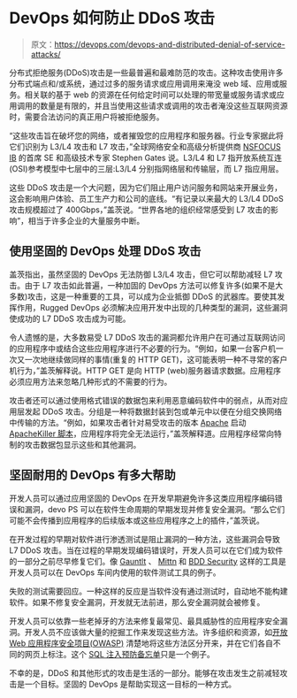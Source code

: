 # DevOps 如何防止 DDoS 攻击

> 原文：<https://devops.com/devops-and-distributed-denial-of-service-attacks/>

分布式拒绝服务(DDoS)攻击是一些最普遍和最难防范的攻击。这种攻击使用许多分布式端点和/或系统，通过过多的服务请求或应用调用来淹没 web 域、应用或服务。相关联的基于 web 的资源在任何给定时间可以处理的带宽量或服务请求或应用调用的数量是有限的，并且当使用这些请求或调用的攻击者淹没这些互联网资源时，需要合法访问的真正用户将被拒绝服务。

“这些攻击旨在破坏您的网络，或者摧毁您的应用程序和服务器。行业专家据此将它们识别为 L3/L4 攻击和 L7 攻击，”全球网络安全和高级分析提供商 [NSFOCUS IB](http://www.nsfocus.com) 的首席 SE 和高级技术专家 Stephen Gates 说。L3/L4 和 L7 指开放系统互连(OSI)参考模型中七层中的三层:L3/L4 分别指网络层和传输层，而 L7 指应用层。

这些 DDoS 攻击是一个大问题，因为它们阻止用户访问服务和网站来开展业务，这会影响用户体验、员工生产力和公司的底线。“有记录以来最大的 L3/L4 DDoS 攻击规模超过了 400Gbps，”盖茨说。“世界各地的组织经常感受到 L7 攻击的影响”，相当于许多企业的大量服务中断。

## 使用坚固的 DevOps 处理 DDoS 攻击

盖茨指出，虽然坚固的 DevOps 无法防御 L3/L4 攻击，但它可以帮助减轻 L7 攻击。由于 L7 攻击如此普遍，一种加固的 DevOps 方法可以修复许多(如果不是大多数)攻击，这是一种重要的工具，可以成为企业抵御 DDoS 的武器库。要使其发挥作用，Rugged DevOps 必须解决应用开发中出现的几种类型的漏洞，这些漏洞使成功的 L7 DDoS 攻击成为可能。

令人遗憾的是，大多数易受 L7 DDoS 攻击的漏洞都允许用户在可通过互联网访问的应用程序中或结合这些应用程序进行不必要的行为。“例如，如果一台客户机一次又一次地继续做同样的事情(重复的 HTTP GET)，这可能表明一种不寻常的客户机行为，”盖茨解释说。HTTP GET 是向 HTTP (web)服务器请求数据。应用程序必须应用方法来忽略几种形式的不需要的行为。

攻击者还可以通过使用格式错误的数据包来利用恶意编码软件中的弱点，从而对应用层发起 DDoS 攻击。分组是一种将数据封装到包或单元中以便在分组交换网络中传输的方法。“例如，如果攻击者针对易受攻击的版本 [Apache](https://httpd.apache.org/) 启动 [ApacheKiller 脚本](http://www.hackersgarage.com/apache-killer-denial-of-service-flaw-in-apache-webserver.html)，应用程序将完全无法运行，”盖茨解释道。应用程序经常向特制的攻击数据包显示这些和其他漏洞。

## 坚固耐用的 DevOps 有多大帮助

开发人员可以通过应用坚固的 DevOps 在开发早期避免许多这类应用程序编码错误和漏洞，devo PS 可以在软件生命周期的早期发现并修复安全漏洞。“那么它们可能不会传播到应用程序的后续版本或这些应用程序之上的插件，”盖茨说。

在开发过程的早期对软件进行渗透测试是阻止漏洞的一种方法，这些漏洞会导致 L7 DDoS 攻击。当在过程的早期发现编码错误时，开发人员可以在它们成为软件的一部分之前尽早修复它们。像 [Gauntlt](http://gauntlt.org/) 、 [Mittn](https://github.com/F-Secure/mittn) 和 [BDD Security](http://www.continuumsecurity.net/bdd-intro.html) 这样的工具是开发人员可以在 DevOps 车间内使用的软件测试工具的例子。

失败的测试需要回应。一种这样的反应是当软件没有通过测试时，自动地不能构建软件。如果不修复安全漏洞，开发就无法前进，那么安全漏洞就会被修复。

开发人员可以依靠一些老掉牙的方法来修复最常见、最具威胁性的应用程序安全漏洞。开发人员不应该做大量的挖掘工作来发现这些方法。许多组织和资源，如[开放 Web 应用程序安全项目(OWASP)](https://www.owasp.org/index.php/Main_Page) 清楚地将这些方法区分开来，并在它们各自不同的网页上标注。这个 [SQL 注入预防备忘单](https://www.owasp.org/index.php/SQL_Injection_Prevention_Cheat_Sheet)只是一个例子。

不幸的是，DDoS 和其他形式的攻击是生活的一部分。能够在攻击发生之前减轻攻击是一个目标。坚固的 DevOps 是帮助实现这一目标的一种方式。